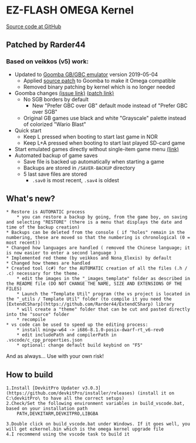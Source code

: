 # EZ-FLASH OMEGA Kernel

[Source code at GitHub](https://github.com/Rarder44/omega-kernel)

## Patched by Rarder44
### Based on veikkos (v5) work:

* Updated to [Goomba GB/GBC emulator](http://www.dwedit.org/gba/goombacolor.php) version 2019-05-04 
    * Applied [source patch](https://github.com/veikkos/omega-kernel/blob/master/goomba-patch/goomba_ezflash_omega.patch) to Goomba to make it Omega compatible
    * Removed binary patching by kernel which is no longer needed
* Goomba changes [(issue link)](https://github.com/veikkos/omega-kernel/issues/2) [(patch link)](https://github.com/veikkos/omega-kernel/blob/master/goomba-patch/goomba_gbc_mode.patch)
    * No SGB borders by default
        * New "Prefer GBC over GB" default mode instead of "Prefer GBC over SGB"
    * Original GB games use black and white "Grayscale" palette instead of colorized "Wario Blast"
* Quick start
    * Keep L pressed when booting to start last game in NOR
    * Keep L+A pressed when booting to start last played SD-card game
* Start emulated games directly without single-item game menu [(link)](https://github.com/veikkos/omega-kernel/issues/4)
* Automated backup of game saves
    * Save file is backed up automatically when starting a game
    * Backups are stored in `/SAVER-BACKUP` directory
    * 5 last save files are stored
        * `.sav0` is most recent, `.sav4` is oldest
		
## What's new? 
    * Restore is AUTOMATIC process
		* you can restore a backup by going, from the game boy, on saving and selecting "RESTORE" (there is a menu that displays the date and time of the backup creation)
	* Backups can be deleted from the console ( if "holes" remain in the numbering, these are moved so that the numbering is chronological (0 = most recent)) 
	* Changed how languages are handled ( removed the Chinese language; it is now easier to enter a second language )
    * Implemented red theme (by veikkos and Nona_Elexis) by default
	* Changed how themes are handled
	* Created tool (c#) for the AUTOMATIC creation of all the files (.h / .c) necessary for the theme.
		* edit the images in the "_images_template" folder as described in the README file (DO NOT CHANGE THE NAME, SIZE AND EXTENSIONS OF THE FILES)
		* Launch the "Template Util" program (the vs project is located in the "_utils / Template Util" folder (to compile it you need the [ExtendCSharp](https://github.com/Rarder44/ExtendCSharp) library
		* will create a "theme" folder that can be cut and pasted directly into the "source" folder
		* recompile
	* vs code can be used to speed up the editing process:
		* install mingw-w64 -> i686-8.1.0-posix-dwarf-rt_v6-rev0
		* edit includePath and compilerPath in .vscode/c_cpp_properties.json
		* optional: change default build keybind on "F5"
		

And as always...
Use with your own risk!

## How to build

    1.Install [DevkitPro Updater v3.0.3](https://github.com/devkitPro/installer/releases) (install it on  C:\devkitPro\ to have all the correct setups)
    2.Check/Set the following environment variables in build_vscode.bat, based on your installation path
        PATH,DEVKITARM,DEVKITPRO,LIBGBA

    3.Double click on build_vscode.bat under Windows. If it goes well, you will get ezkernel.bin which is the omega kernel upgrade file
	4.I recommend using the vscode task to build it
